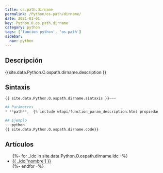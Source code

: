 ```yaml
---
title: os.path.dirname
permalink: /Python/os-path/dirname/
date: 2021-01-01
key: Python.O.os.path.dirname
category: python
tags: ['funcion python', 'os-path']
sidebar: 
  nav: python
---
```


## Descripción
{{site.data.Python.O.ospath.dirname.description }}

## Sintaxis
~~~python
{{ site.data.Python.O.ospath.dirname.sintaxis }}~~~

## Parámetros
* **path**,  {% include w3api/function_param_description.html propiedad=site.data.Python.O.os.path.dirname valor="path" %}

## Ejemplo
~~~python
{{ site.data.Python.O.ospath.dirname.code}}
~~~

## Artículos
<ul>
{%- for _ldc in site.data.Python.O.ospath.dirname.ldc -%}
   <li>
       <a href="{{_ldc['url'] }}">{{ _ldc['nombre'] }}</a>
   </li>
{%- endfor -%}
</ul>
